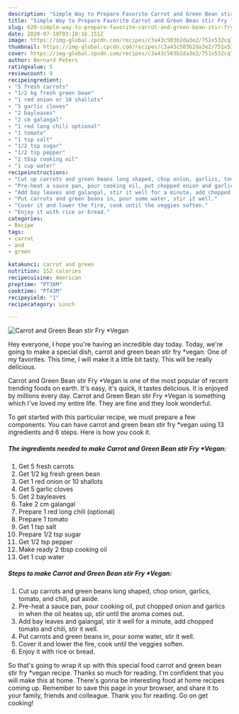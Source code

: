 ```yaml
---
description: "Simple Way to Prepare Favorite Carrot and Green Bean stir Fry *Vegan"
title: "Simple Way to Prepare Favorite Carrot and Green Bean stir Fry *Vegan"
slug: 620-simple-way-to-prepare-favorite-carrot-and-green-bean-stir-fry-vegan
date: 2020-07-19T03:18:16.151Z
image: https://img-global.cpcdn.com/recipes/c3a43c503b2da3e2/751x532cq70/carrot-and-green-bean-stir-fry-vegan-recipe-main-photo.jpg
thumbnail: https://img-global.cpcdn.com/recipes/c3a43c503b2da3e2/751x532cq70/carrot-and-green-bean-stir-fry-vegan-recipe-main-photo.jpg
cover: https://img-global.cpcdn.com/recipes/c3a43c503b2da3e2/751x532cq70/carrot-and-green-bean-stir-fry-vegan-recipe-main-photo.jpg
author: Bernard Peters
ratingvalue: 5
reviewcount: 9
recipeingredient:
- "5 fresh carrots"
- "1/2 kg fresh green bean"
- "1 red onion or 10 shallots"
- "5 garlic cloves"
- "2 bayleaves"
- "2 cm galangal"
- "1 red long chili optional"
- "1 tomato"
- "1 tsp salt"
- "1/2 tsp sugar"
- "1/2 tsp pepper"
- "2 tbsp cooking oil"
- "1 cup water"
recipeinstructions:
- "Cut up carrots and green beans long shaped, chop onion, garlics, tomato, and chili, put aside."
- "Pre-heat a sauce pan, pour cooking oil, put chopped onion and garlics in when the oil heates up, stir until the aroma comes out."
- "Add bay leaves and galangal, stir it well for a minute, add chopped tomato and chili, stir it well."
- "Put carrots and green beans in, pour some water, stir it well."
- "Cover it and lower the fire, cook until the veggies soften."
- "Enjoy it with rice or bread."
categories:
- Recipe
tags:
- carrot
- and
- green

katakunci: carrot and green 
nutrition: 152 calories
recipecuisine: American
preptime: "PT36M"
cooktime: "PT43M"
recipeyield: "1"
recipecategory: Lunch

---
```



![Carrot and Green Bean stir Fry *Vegan](https://img-global.cpcdn.com/recipes/c3a43c503b2da3e2/751x532cq70/carrot-and-green-bean-stir-fry-vegan-recipe-main-photo.jpg)

Hey everyone, I hope you're having an incredible day today. Today, we're going to make a special dish, carrot and green bean stir fry *vegan. One of my favorites. This time, I will make it a little bit tasty. This will be really delicious.



Carrot and Green Bean stir Fry *Vegan is one of the most popular of recent trending foods on earth. It's easy, it's quick, it tastes delicious. It is enjoyed by millions every day. Carrot and Green Bean stir Fry *Vegan is something which I've loved my entire life. They are fine and they look wonderful.


To get started with this particular recipe, we must prepare a few components. You can have carrot and green bean stir fry *vegan using 13 ingredients and 6 steps. Here is how you cook it.

<!--inarticleads1-->

##### The ingredients needed to make Carrot and Green Bean stir Fry *Vegan:

1. Get 5 fresh carrots
1. Get 1/2 kg fresh green bean
1. Get 1 red onion or 10 shallots
1. Get 5 garlic cloves
1. Get 2 bayleaves
1. Take 2 cm galangal
1. Prepare 1 red long chili (optional)
1. Prepare 1 tomato
1. Get 1 tsp salt
1. Prepare 1/2 tsp sugar
1. Get 1/2 tsp pepper
1. Make ready 2 tbsp cooking oil
1. Get 1 cup water




<!--inarticleads2-->

##### Steps to make Carrot and Green Bean stir Fry *Vegan:

1. Cut up carrots and green beans long shaped, chop onion, garlics, tomato, and chili, put aside.
1. Pre-heat a sauce pan, pour cooking oil, put chopped onion and garlics in when the oil heates up, stir until the aroma comes out.
1. Add bay leaves and galangal, stir it well for a minute, add chopped tomato and chili, stir it well.
1. Put carrots and green beans in, pour some water, stir it well.
1. Cover it and lower the fire, cook until the veggies soften.
1. Enjoy it with rice or bread.




So that's going to wrap it up with this special food carrot and green bean stir fry *vegan recipe. Thanks so much for reading. I'm confident that you will make this at home. There's gonna be interesting food at home recipes coming up. Remember to save this page in your browser, and share it to your family, friends and colleague. Thank you for reading. Go on get cooking!

